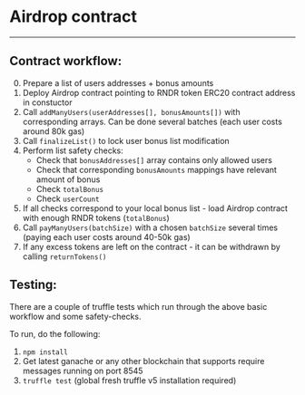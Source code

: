 # Airdrop contract

---

## Contract workflow:

  0. Prepare a list of users addresses + bonus amounts
  1. Deploy Airdrop contract pointing to RNDR token ERC20 contract address in constuctor
  2. Call `addManyUsers(userAddresses[], bonusAmounts[])` with corresponding arrays. Can be done several batches (each user costs around 80k gas)
  3. Call `finalizeList()` to lock user bonus list modification
  4. Perform list safety checks:
      * Check that `bonusAddresses[]` array contains only allowed users
      * Check that corresponding `bonusAmounts` mappings have relevant amount of bonus
      * Check `totalBonus`
      * Check `userCount`
  5. If all checks correspond to your local bonus list - load Airdrop contract with enough RNDR tokens (`totalBonus`)
  6. Call `payManyUsers(batchSize)` with a chosen `batchSize` several times (paying each user costs around 40-50k gas)
  7. If any excess tokens are left on the contract - it can be withdrawn by calling `returnTokens()`


## Testing:

  There are a couple of truffle tests which run through the above basic workflow and some safety-checks.

  To run, do the following:
  1. `npm install`
  2. Get latest ganache or any other blockchain that supports require messages running on port 8545
  3. `truffle test` (global fresh truffle v5 installation required)